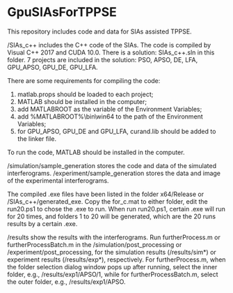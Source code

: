 # GpuSIAsForTPPSE
This repository includes code and data for SIAs assisted TPPSE.

/SIAs_c++ includes the C++ code of the SIAs. The code is compiled by Visual C++ 2017 and CUDA 10.0. There is a solution: SIAs_c++.sln in this folder. 7 projects are included in the solution: PSO, APSO, DE, LFA, GPU_APSO, GPU_DE, GPU_LFA.

There are some requirements for compiling the code:
1. matlab.props should be loaded to each project;
2. MATLAB should be installed in the computer;
3. add MATLABROOT as the variable of the Environment Variables;
4. add %MATLABROOT%\bin\win64 to the path of the Environment Variables;
5. for GPU_APSO, GPU_DE and GPU_LFA, curand.lib should be added to the linker file.

To run the code, MATLAB should be installed in the computer.

/simulation/sample_generation stores the code and data of the simulated interferograms.
/experiment/sample_generation stores the data and image of the experimental interferograms.

The compiled .exe files have been listed in the folder x64/Release or /SIAs_c++/generated_exe. Copy the for_c.mat to either folder, edit the run20.ps1 to chose the .exe to run. When run run20.ps1, certain .exe will run for 20 times, and folders 1 to 20 will be generated, which are the 20 runs results by a certain .exe.

/results show the results with the interferograms. Run furtherProcess.m or furtherProcessBatch.m in the /simulation/post_processing or /experiment/post_processing, for the simulation results (/results/sim*) or experiment results (/results/exp*), respectively. For furtherProcess.m, when the folder selection dialog window pops up after running, select the inner folder, e.g., /results/exp1/APSO/1, while for furtherProcessBatch.m, select the outer folder, e.g., /results/exp1/APSO.
